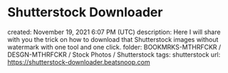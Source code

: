 # Shutterstock Downloader

created: November 19, 2021 6:07 PM (UTC)
description: Here I will share with you the trick on how to download that Shutterstock images without watermark with one tool and one click.
folder: BOOKMRKS-MTHRFCKR / DESGN-MTHRFCKR / Stock Photos / Shutterstock
tags: shutterstock
url: https://shutterstock-downloader.beatsnoop.com